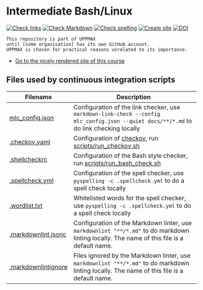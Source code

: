 # Intermediate Bash/Linux

<!-- markdownlint-disable MD013 --><!-- Badges cannot be split up over lines, hence will break 80 characters per line -->

[![Check links](https://github.com/UPPMAX/naiss_intermediate_bash_linux/actions/workflows/check_links.yaml/badge.svg?branch=main)](https://github.com/UPPMAX/naiss_intermediate_bash_linux/actions/workflows/check_links.yaml)
[![Check Markdown](https://github.com/UPPMAX/naiss_intermediate_bash_linux/actions/workflows/check_markdown.yaml/badge.svg?branch=main)](https://github.com/UPPMAX/naiss_intermediate_bash_linux/actions/workflows/check_markdown.yaml)
[![Check spelling](https://github.com/UPPMAX/naiss_intermediate_bash_linux/actions/workflows/check_spelling.yaml/badge.svg?branch=main)](https://github.com/UPPMAX/naiss_intermediate_bash_linux/actions/workflows/check_spelling.yaml)
[![Create site](https://github.com/UPPMAX/naiss_intermediate_bash_linux/actions/workflows/create_website.yaml/badge.svg?branch=main)](https://github.com/UPPMAX/naiss_intermediate_bash_linux/actions/workflows/create_website.yaml)
[![DOI](https://zenodo.org/badge/887694497.svg)](https://doi.org/10.5281/zenodo.15551066)

<!-- markdownlint-enable MD013 -->

```text
This repository is part of UPPMAX
until [some organisation] has its own GitHub account.
UPPMAX is chosen for practical reasons unrelated to its importance.
```

- [Go to the nicely rendered site of this course](https://uppmax.github.io/naiss_intermediate_bash_linux)

## Files used by continuous integration scripts

<!-- markdownlint-disable MD013 --><!-- Tables cannot be split up over lines, hence will break 80 characters per line -->

Filename                                  |Description
------------------------------------------|--------------------------------------------------------------------------------------------------------------------------------------
[mlc_config.json](mlc_config.json)        |Configuration of the link checker, use `markdown-link-check --config mlc_config.json --quiet docs/**/*.md` to do link checking locally
[.checkov.yaml](.checkov.yaml)            |Configuration of [checkov](https://www.checkov.io/), run [scripts/run_checkov.sh](scripts/run_checkov.sh)
[.shellcheckrc](.shellcheckrc)            |Configuration of the Bash style checker, run [scripts/run_bash_check.sh](scripts/run_bash_check.sh)
[.spellcheck.yml](.spellcheck.yml)        |Configuration of the spell checker, use `pyspelling -c .spellcheck.yml` to do a spell check locally
[.wordlist.txt](.wordlist.txt)            |Whitelisted words for the spell checker, use `pyspelling -c .spellcheck.yml` to do a spell check locally
[.markdownlint.jsonc](.markdownlint.jsonc)|Configuration of the Markdown linter, use `markdownlint "**/*.md"` to do markdown linting locally. The name of this file is a default name.
[.markdownlintignore](.markdownlintignore)|Files ignored by the Markdown linter, use `markdownlint "**/*.md"` to do markdown linting locally. The name of this file is a default name.

<!-- markdownlint-enable MD013 -->
